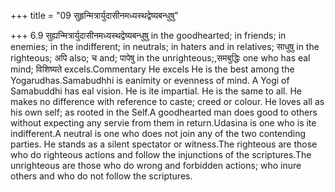 +++
title = "09 सुहृन्मित्रार्युदासीनमध्यस्थद्वेष्यबन्धुषु"

+++
6.9 सुह्यन्मित्रार्युदासीनमध्यस्थद्वेष्यबन्धुषु in the goodhearted; in
friends; in enemies; in the indifferent; in neutrals; in haters and in
relatives; साधुषु in the righteous; अपि also; च and; पापेषु in the
unrighteous;,समबुद्धिः one who has eal mind; विशिष्यते excels.Commentary
He excels He is the best among the Yogarudhas.Samabudhhi is eanimity or
evenness of mind. A Yogi of Samabuddhi has eal vision. He is ite
impartial. He is the same to all. He makes no difference with reference
to caste; creed or colour. He loves all as his own self; as rooted in
the Self.A goodhearted man does good to others without expecting any
servie from them in return.Udasina is one who is ite indifferent.A
neutral is one who does not join any of the two contending parties. He
stands as a silent spectator or witness.The righteous are those who do
righteous actions and follow the injunctions of the scriptures.The
unrighteous are those who do wrong and forbidden actions; who inure
others and who do not follow the scriptures.
